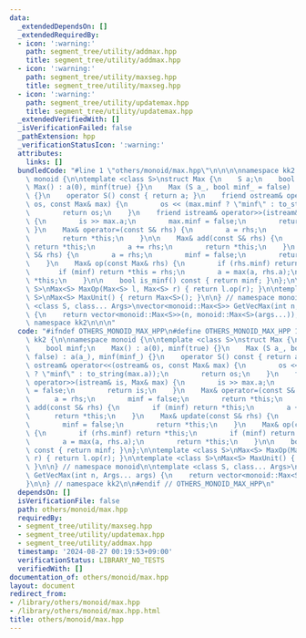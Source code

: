 ```yaml
---
data:
  _extendedDependsOn: []
  _extendedRequiredBy:
  - icon: ':warning:'
    path: segment_tree/utility/addmax.hpp
    title: segment_tree/utility/addmax.hpp
  - icon: ':warning:'
    path: segment_tree/utility/maxseg.hpp
    title: segment_tree/utility/maxseg.hpp
  - icon: ':warning:'
    path: segment_tree/utility/updatemax.hpp
    title: segment_tree/utility/updatemax.hpp
  _extendedVerifiedWith: []
  _isVerificationFailed: false
  _pathExtension: hpp
  _verificationStatusIcon: ':warning:'
  attributes:
    links: []
  bundledCode: "#line 1 \"others/monoid/max.hpp\"\n\n\n\nnamespace kk2 {\n\nnamespace\
    \ monoid {\n\ntemplate <class S>\nstruct Max {\n    S a;\n    bool minf;\n   \
    \ Max() : a(0), minf(true) {}\n    Max (S a_, bool minf_ = false) : a(a_), minf(minf_)\
    \ {}\n    operator S() const { return a; }\n    friend ostream& operator<<(ostream&\
    \ os, const Max& max) {\n        os << (max.minf ? \"minf\" : to_string(max.a));\n\
    \        return os;\n    }\n    friend istream& operator>>(istream& is, Max& max)\
    \ {\n        is >> max.a;\n        max.minf = false;\n        return is;\n   \
    \ }\n    Max& operator=(const S& rhs) {\n        a = rhs;\n        minf = false;\n\
    \        return *this;\n    }\n\n    Max& add(const S& rhs) {\n        if (minf)\
    \ return *this;\n        a += rhs;\n        return *this;\n    }\n    Max& update(const\
    \ S& rhs) {\n        a = rhs;\n        minf = false;\n        return *this;\n\
    \    }\n    Max& op(const Max& rhs) {\n        if (rhs.minf) return *this;\n \
    \       if (minf) return *this = rhs;\n        a = max(a, rhs.a);\n        return\
    \ *this;\n    }\n\n    bool is_minf() const { return minf; }\n};\n\ntemplate <class\
    \ S>\nMax<S> MaxOp(Max<S> l, Max<S> r) { return l.op(r); }\n\ntemplate <class\
    \ S>\nMax<S> MaxUnit() { return Max<S>(); }\n\n} // namespace monoid\n\ntemplate\
    \ <class S, class... Args>\nvector<monoid::Max<S>> GetVecMax(int n, Args... args)\
    \ {\n    return vector<monoid::Max<S>>(n, monoid::Max<S>(args...));\n}\n\n} //\
    \ namespace kk2\n\n\n"
  code: "#ifndef OTHERS_MONOID_MAX_HPP\n#define OTHERS_MONOID_MAX_HPP 1\n\nnamespace\
    \ kk2 {\n\nnamespace monoid {\n\ntemplate <class S>\nstruct Max {\n    S a;\n\
    \    bool minf;\n    Max() : a(0), minf(true) {}\n    Max (S a_, bool minf_ =\
    \ false) : a(a_), minf(minf_) {}\n    operator S() const { return a; }\n    friend\
    \ ostream& operator<<(ostream& os, const Max& max) {\n        os << (max.minf\
    \ ? \"minf\" : to_string(max.a));\n        return os;\n    }\n    friend istream&\
    \ operator>>(istream& is, Max& max) {\n        is >> max.a;\n        max.minf\
    \ = false;\n        return is;\n    }\n    Max& operator=(const S& rhs) {\n  \
    \      a = rhs;\n        minf = false;\n        return *this;\n    }\n\n    Max&\
    \ add(const S& rhs) {\n        if (minf) return *this;\n        a += rhs;\n  \
    \      return *this;\n    }\n    Max& update(const S& rhs) {\n        a = rhs;\n\
    \        minf = false;\n        return *this;\n    }\n    Max& op(const Max& rhs)\
    \ {\n        if (rhs.minf) return *this;\n        if (minf) return *this = rhs;\n\
    \        a = max(a, rhs.a);\n        return *this;\n    }\n\n    bool is_minf()\
    \ const { return minf; }\n};\n\ntemplate <class S>\nMax<S> MaxOp(Max<S> l, Max<S>\
    \ r) { return l.op(r); }\n\ntemplate <class S>\nMax<S> MaxUnit() { return Max<S>();\
    \ }\n\n} // namespace monoid\n\ntemplate <class S, class... Args>\nvector<monoid::Max<S>>\
    \ GetVecMax(int n, Args... args) {\n    return vector<monoid::Max<S>>(n, monoid::Max<S>(args...));\n\
    }\n\n} // namespace kk2\n\n#endif // OTHERS_MONOID_MAX_HPP\n"
  dependsOn: []
  isVerificationFile: false
  path: others/monoid/max.hpp
  requiredBy:
  - segment_tree/utility/maxseg.hpp
  - segment_tree/utility/updatemax.hpp
  - segment_tree/utility/addmax.hpp
  timestamp: '2024-08-27 00:19:53+09:00'
  verificationStatus: LIBRARY_NO_TESTS
  verifiedWith: []
documentation_of: others/monoid/max.hpp
layout: document
redirect_from:
- /library/others/monoid/max.hpp
- /library/others/monoid/max.hpp.html
title: others/monoid/max.hpp
---
```

